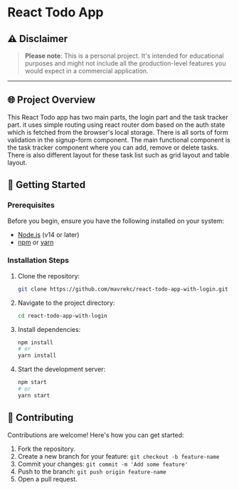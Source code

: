 # React Todo App

## ⚠️ Disclaimer

> **Please note**: This is a personal project. It's intended for educational purposes and might not include all the production-level features you would expect in a commercial application.

---

## 🌐 Project Overview

This React Todo app has two main parts, the login part and the task tracker part. it uses simple routing using react router dom based on the auth state which is fetched from the browser's local storage. There is all sorts of form validation in the signup-form component. The main functional component is the task tracker component where you can add, remove or delete tasks. There is also different layout for these task list such as grid layout and table layout.

## 🚀 Getting Started

### Prerequisites

Before you begin, ensure you have the following installed on your system:

- [Node.js](https://nodejs.org/) (v14 or later)
- [npm](https://www.npmjs.com/) or [yarn](https://yarnpkg.com/)

### Installation Steps

1. Clone the repository:

   ```bash
   git clone https://github.com/mavrekc/react-todo-app-with-login.git
   ```

2. Navigate to the project directory:

   ```bash
   cd react-todo-app-with-login
   ```

3. Install dependencies:

   ```bash
   npm install
   # or
   yarn install
   ```

4. Start the development server:
   ```bash
   npm start
   # or
   yarn start
   ```

## 🤝 Contributing

Contributions are welcome! Here's how you can get started:

1. Fork the repository.
2. Create a new branch for your feature: `git checkout -b feature-name`
3. Commit your changes: `git commit -m 'Add some feature'`
4. Push to the branch: `git push origin feature-name`
5. Open a pull request.

